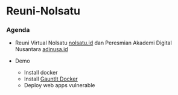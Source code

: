 # Reuni-Nolsatu

### Agenda

- Reuni Virtual Nolsatu [nolsatu.id](https://nolsatu.id) dan Peresmian Akademi Digital Nusantara [adinusa.id](https://nolsatu.id)


- Demo
    - Install docker
    - Install [Gauntlt Docker](https://github.com/ahakimx/gauntlt-docker)
    - Deploy web apps vulnerable
